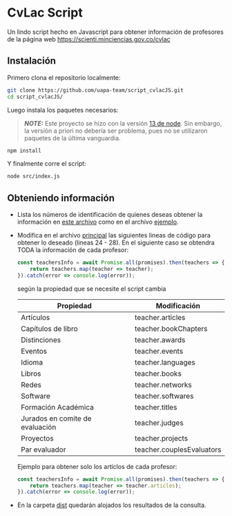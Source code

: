 # CvLac Script

Un lindo script hecho en Javascript para obtener información de profesores de la página
web https://scienti.minciencias.gov.co/cvlac

## Instalación

Primero clona el repositorio localmente:

```bash
git clone https://github.com/uapa-team/script_cvlacJS.git
cd script_cvlacJS/
```

Luego instala los paquetes necesarios:
> **_NOTE:_** Este proyecto se hizo con la versión [13 de node](https://nodejs.org/es/). Sin embargo, la versión a priori no debería ser problema, pues no se utilizaron paquetes de la última vanguardia.

```bash
npm install
```

Y finalmente corre el script:

```bash
node src/index.js
```

## Obteniendo información

* Lista los números de identificación de quienes deseas obtener la información en [este archivo](./src/assets/input.txt)
  como en el archivo [ejemplo](./src/assets/input.txt).
* Modifica en el archivo [principal](./src/index.js) las siguientes lineas de código para obtener lo deseado (lineas 24 - 28). En el siguiente
  caso se obtendra TODA la información de cada profesor:

    ```javascript
    const teachersInfo = await Promise.all(promises).then(teachers => {
        return teachers.map(teacher => teacher);
    }).catch(error => console.log(error));
    ```
    
    según la propiedad que se necesite el script cambia

    Propiedad                        | Modificación
    ------------------               | -------------
    Artículos                        | teacher.articles
    Capítulos de libro               | teacher.bookChapters
    Distinciones                     | teacher.awards
    Eventos                          | teacher.events
    Idioma                           | teacher.languages
    Libros                           | teacher.books
    Redes                            | teacher.networks
    Software                         | teacher.softwares
    Formación Académica              | teacher.titles
    Jurados en comite de evaluación  | teacher.judges
    Proyectos                        | teacher.projects
    Par evaluador                    | teacher.couplesEvaluators

    Ejemplo para obtener solo los artíclos de cada profesor:
  
    ```javascript
    const teachersInfo = await Promise.all(promises).then(teachers => {
        return teachers.map(teacher => teacher.articles);
    }).catch(error => console.log(error));
    ```

* En la carpeta [dist](./dist) quedarán alojados los resultados de la consulta.